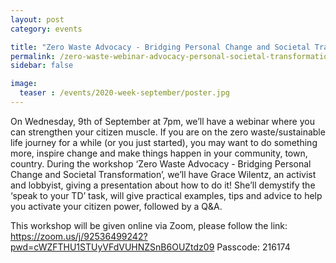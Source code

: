 ```yaml
---
layout: post
category: events

title: "Zero Waste Advocacy - Bridging Personal Change and Societal Transformation"
permalink: /zero-waste-webinar-advocacy-personal-societal-transformation/
sidebar: false

image:
  teaser : /events/2020-week-september/poster.jpg
---
```


On Wednesday, 9th of September at 7pm, we’ll have a webinar where you can strengthen your citizen muscle. If you are on the zero waste/sustainable life journey for a while (or you just started), you may want to do something more, inspire change and make things happen in your community, town, country. During the workshop ‘Zero Waste Advocacy - Bridging Personal Change and Societal Transformation’, we’ll have Grace Wilentz, an activist and lobbyist, giving a presentation about how to do it! She’ll demystify the ‘speak to your TD’ task, will give practical examples, tips and advice to help you activate your citizen power, followed by a Q&A.

This workshop will be given online via Zoom, please follow the link:
https://zoom.us/j/92536499242?pwd=cWZFTHU1STUyVFdVUHNZSnB6OUZtdz09 Passcode: 216174

